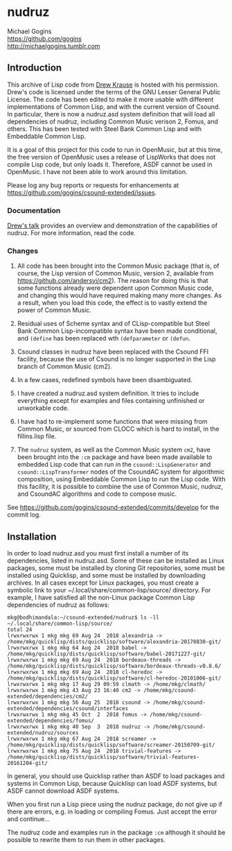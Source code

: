 # nudruz

Michael Gogins<br>
https://github.com/gogins<br>
http://michaelgogins.tumblr.com

## Introduction

This archive of Lisp code from [Drew Krause](http://www.drew-krause.com/) is 
hosted with his permission. Drew's code is licensed under the terms of the GNU 
Lesser General Public License. The code has been edited to make it more 
usable with different implementations of Common Lisp, and with the current 
version of Csound. In particular, there is now a nudruz.asd system 
definition that will load all dependencies of nudruz, including Common 
Music verison 2, Fomus, and others. This has been tested with Steel Bank 
Common Lisp and with Embeddable Common Lisp.

It is a goal of this project for this code to run in OpenMusic, but at this 
time, the free version of OpenMusic uses a release of LispWorks that does not 
compile Lisp code, but only loads it. Therefore, ASDF cannot be used in OpenMusic. 
I have not been able to work around this limitation.

Please log any bug reports or requests for enhancements at 
https://github.com/gogins/csound-extended/issues.

### Documentation

[Drew's talk](http://files.meetup.com/1748515/Drew%20Krause%20slides.pdf) 
provides an overview and demonstration of the capabilities of nudruz. For more 
information, read the code.

### Changes

1.  All code has been brought into the Common Music package (that is, of 
course, the Lisp version of Common Music, version 2, available from 
https://github.com/andersvi/cm2). The reason for doing this is that some 
functions already were dependent upon Common Music code, and changing this 
would have required making many more changes. As a result, when you load this 
code, the effect is to vastly extend the power of Common Music.

2. Residual uses of Scheme syntax and of CLisp-compatible but Steel Bank 
Common Lisp-incompatible syntax have been made conditional, and `(define` 
has been replaced wth `(defparameter` or `(defun`.

3. Csound classes in nudruz have been replaced with the Csound FFI facility, 
because the use of Csound is no longer supported in the Lisp branch of Common 
Music (cm2).

4. In a few cases, redefined symbols have been disambiguated.

5. I have created a nudruz.asd system definition. It tries to include 
everything except for examples and files containing unfinished or unworkable 
code. 

6. I have had to re-implement some functions that were missing from Common 
Music, or sourced from CLOCC which is hard to install, in the fillins.lisp 
file.

7. The `nudruz` system, as well as the Common Music system `cm2`, have been 
brought into the `:cm` package and have been made available to embedded Lisp 
code that can run in the `csound::LispGenerator` and `csound::LispTransformer`
nodes of the CsoundAC system for algorithmic composition, using Embeddable 
Common Lisp to run the Lisp code. With this facility, it is possible to 
combine the use of Common Music, nudruz, and CsoundAC algorithms and code to 
compose music.

See https://github.com/gogins/csound-extended/commits/develop for the commit 
log.

## Installation

In order to load nudruz.asd you must first install a number of its 
dependencies, listed in nudruz.asd. Some of these can be installed as Linux 
packages, some must be installed by cloning Git repositories, some must be 
installed using Quicklisp, and some must be installed by downloading archives. 
In all cases except for Linux packages, you must create a symbolic link 
to your ~/.local/share/common-lisp/source/ directory. For example, I have 
satisfied all the non-Linux package Common Lisp dependencies of nudruz as 
follows:
```
mkg@bodhimandala:~/csound-extended/nudruz$ ls -ll ~/.local/share/common-lisp/source/
total 24
lrwxrwxrwx 1 mkg mkg 69 Aug 24  2018 alexandria -> /home/mkg/quicklisp/dists/quicklisp/software/alexandria-20170830-git/
lrwxrwxrwx 1 mkg mkg 64 Aug 24  2018 babel -> /home/mkg/quicklisp/dists/quicklisp/software/babel-20171227-git/
lrwxrwxrwx 1 mkg mkg 69 Aug 24  2018 bordeaux-threads -> /home/mkg/quicklisp/dists/quicklisp/software/bordeaux-threads-v0.8.6/
lrwxrwxrwx 1 mkg mkg 69 Aug 24  2018 cl-heredoc -> /home/mkg/quicklisp/dists/quicklisp/software/cl-heredoc-20101006-git/
lrwxrwxrwx 1 mkg mkg 17 Aug 29 09:59 clmath -> /home/mkg/clmath/
lrwxrwxrwx 1 mkg mkg 43 Aug 23 16:40 cm2 -> /home/mkg/csound-extended/dependencies/cm2/
lrwxrwxrwx 1 mkg mkg 56 Aug 25  2018 csound -> /home/mkg/csound-extended/dependencies/csound/interfaces
lrwxrwxrwx 1 mkg mkg 45 Oct  2  2018 fomus -> /home/mkg/csound-extended/dependencies/fomus/
lrwxrwxrwx 1 mkg mkg 40 Sep  3  2018 nudruz -> /home/mkg/csound-extended/nudruz/sources
lrwxrwxrwx 1 mkg mkg 67 Aug 24  2018 screamer -> /home/mkg/quicklisp/dists/quicklisp/software/screamer-20150709-git/
lrwxrwxrwx 1 mkg mkg 75 Aug 24  2018 trivial-features -> /home/mkg/quicklisp/dists/quicklisp/software/trivial-features-20161204-git/
```

In general, you should use Quicklisp rather than ASDF to load packages and 
systems in Common Lisp, because Quicklisp can load ASDF systems, but ASDF cannot 
download ASDF systems.

When you first run a Lisp piece using the nudruz package, do not give up if 
there are errors, e.g. in loading or compiling Fomus. Just accept the error 
and continue...

The nudruz code and examples run in the package `:cm` although it should be 
possible to rewrite them to run them in other packages.
